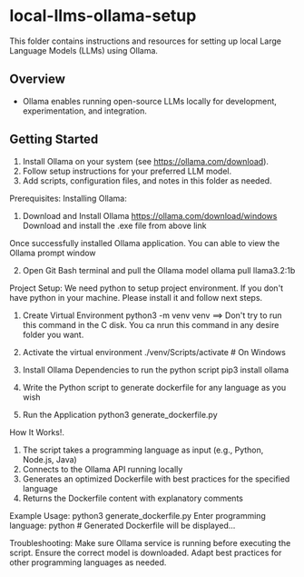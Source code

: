 # local-llms-ollama-setup

This folder contains instructions and resources for setting up local Large Language Models (LLMs) using Ollama.

## Overview
- Ollama enables running open-source LLMs locally for development, experimentation, and integration.

## Getting Started
1. Install Ollama on your system (see https://ollama.com/download).
2. Follow setup instructions for your preferred LLM model.
3. Add scripts, configuration files, and notes in this folder as needed.

Prerequisites:
Installing Ollama:
1. Download and Install Ollama
https://ollama.com/download/windows
Download and install the .exe file from above link

Once successfully installed Ollama application. You can able to view the Ollama prompt window

2. Open Git Bash terminal and pull the Ollama model
ollama pull llama3.2:1b

Project Setup:
We need python to setup project environment. If you don't have python in your machine. Please install it and follow next steps.

1. Create Virtual Environment
python3 -m venv venv			==> Don't try to run this command in the C disk. You ca nrun this command in any desire folder you want.

2. Activate the virtual environment
./venv/Scripts/activate  # On Windows

3. Install Ollama Dependencies to run the python script
pip3 install ollama

4. Write the Python script to generate dockerfile for any language as you wish

5. Run the Application
python3 generate_dockerfile.py


How It Works!.
1. The script takes a programming language as input (e.g., Python, Node.js, Java)
2. Connects to the Ollama API running locally
3. Generates an optimized Dockerfile with best practices for the specified language
4. Returns the Dockerfile content with explanatory comments

Example Usage:
python3 generate_dockerfile.py
	Enter programming language: python
	# Generated Dockerfile will be displayed...
	
Troubleshooting:
Make sure Ollama service is running before executing the script.
Ensure the correct model is downloaded.
Adapt best practices for other programming languages as needed.

